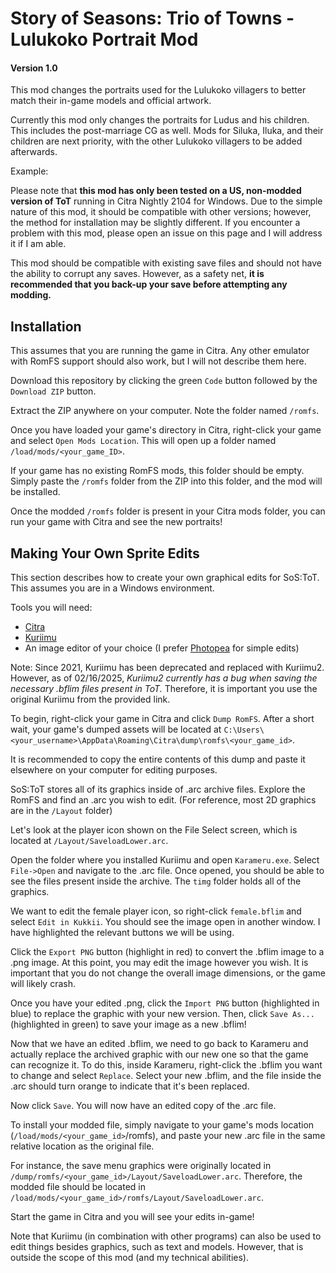 # Story of Seasons: Trio of Towns - Lulukoko Portrait Mod
#### Version 1.0

This mod changes the portraits used for the Lulukoko villagers to better match their in-game models and official artwork.

Currently this mod only changes the portraits for Ludus and his children. This includes the post-marriage CG as well. Mods for Siluka, Iluka, and their children are next priority, with the other Lulukoko villagers to be added afterwards.

Example:


Please note that **this mod has only been tested on a US, non-modded version of ToT** running in Citra Nightly 2104 for Windows. Due to the simple nature of this mod, it should be compatible with other versions; however, the method for installation may be slightly different.
If you encounter a problem with this mod, please open an issue on this page and I will address it if I am able.

This mod should be compatible with existing save files and should not have the ability to corrupt any saves. However, as a safety net, **it is recommended that you back-up your save before attempting any modding.**

## Installation

This assumes that you are running the game in Citra. Any other emulator with RomFS support should also work, but I will not describe them here.

Download this repository by clicking the green `Code` button followed by the `Download ZIP` button.

Extract the ZIP anywhere on your computer. Note the folder named `/romfs`.

Once you have loaded your game's directory in Citra, right-click your game and select `Open Mods Location`. This will open up a folder named `/load/mods/<your_game_ID>`.

If your game has no existing RomFS mods, this folder should be empty. Simply paste the `/romfs` folder from the ZIP into this folder, and the mod will be installed.

Once the modded `/romfs` folder is present in your Citra mods folder, you can run your game with Citra and see the new portraits!

## Making Your Own Sprite Edits

This section describes how to create your own graphical edits for SoS:ToT. This assumes you are in a Windows environment.

Tools you will need:
- [Citra](https://citra-emulator.com/)
- [Kuriimu](https://github.com/IcySon55/Kuriimu/releases)
- An image editor of your choice (I prefer [Photopea](https://www.photopea.com/) for simple edits)

Note: Since 2021, Kuriimu has been deprecated and replaced with Kuriimu2. However, as of 02/16/2025, *Kuriimu2 currently has a bug when saving the necessary .bflim files present in ToT.* Therefore, it is important you use the original Kuriimu from the provided link.

To begin, right-click your game in Citra and click `Dump RomFS`. After a short wait, your game's dumped assets will be located at `C:\Users\<your_username>\AppData\Roaming\Citra\dump\romfs\<your_game_id>`.

It is recommended to copy the entire contents of this dump and paste it elsewhere on your computer for editing purposes.

SoS:ToT stores all of its graphics inside of .arc archive files. Explore the RomFS and find an .arc you wish to edit. (For reference, most 2D graphics are in the `/Layout` folder)

Let's look at the player icon shown on the File Select screen, which is located at `/Layout/SaveloadLower.arc`.

Open the folder where you installed Kuriimu and open `Karameru.exe`. Select `File->Open` and navigate to the .arc file. Once opened, you should be able to see the files present inside the archive. The `timg` folder holds all of the graphics.

We want to edit the female player icon, so right-click `female.bflim` and select `Edit in Kukkii`. You should see the image open in another window. I have highlighted the relevant buttons we will be using.

Click the `Export PNG` button (highlight in red) to convert the .bflim image to a .png image. At this point, you may edit the image however you wish. It is important that you do not change the overall image dimensions, or the game will likely crash.

Once you have your edited .png, click the `Import PNG` button (highlighted in blue) to replace the graphic with your new version. Then, click `Save As...` (highlighted in green) to save your image as a new .bflim!

Now that we have an edited .bflim, we need to go back to Karameru and actually replace the archived graphic with our new one so that the game can recognize it. To do this, inside Karameru, right-click the .bflim you want to change and select `Replace`. Select your new .bflim, and the file inside the .arc should turn orange to indicate that it's been replaced.

Now click `Save`. You will now have an edited copy of the .arc file.

To install your modded file, simply navigate to your game's mods location (`/load/mods/<your_game_id>`/romfs), and paste your new .arc file in the same relative location as the original file.

For instance, the save menu graphics were originally located in `/dump/romfs/<your_game_id>/Layout/SaveloadLower.arc`. Therefore, the modded file should be located in `/load/mods/<your_game_id>/romfs/Layout/SaveloadLower.arc`.

Start the game in Citra and you will see your edits in-game!

Note that Kuriimu (in combination with other programs) can also be used to edit things besides graphics, such as text and models. However, that is outside the scope of this mod (and my technical abilities).
